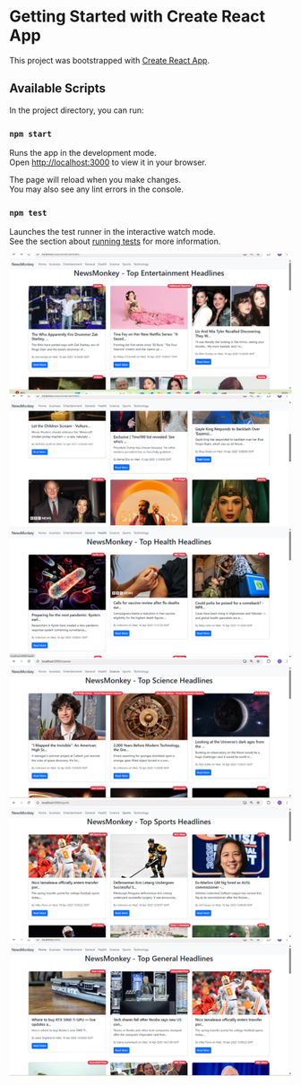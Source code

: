 # Getting Started with Create React App

This project was bootstrapped with [Create React App](https://github.com/facebook/create-react-app).

## Available Scripts

In the project directory, you can run:

### `npm start`

Runs the app in the development mode.\
Open [http://localhost:3000](http://localhost:3000) to view it in your browser.

The page will reload when you make changes.\
You may also see any lint errors in the console.

### `npm test`

Launches the test runner in the interactive watch mode.\
See the section about [running tests](https://facebook.github.io/create-react-app/docs/running-tests) for more information.



<img src="news/p1.png"> <br>
<img src="news/p2.png"> <br>
<img src="news/p3.png"> <br>
<img src="news/p4.png"> <br>
<img src="news/p5.png"> <br>
<img src="news/p6.png"> <br>
